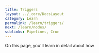 ```yaml
---
title: Triggers
layout: ../_core/DocsLayout
category: Learn
permalink: /learn/triggers/
next: /learn/nodes/
sublinks: Pipelines, Cron
---
```


On this page, you'll learn in detail about how

